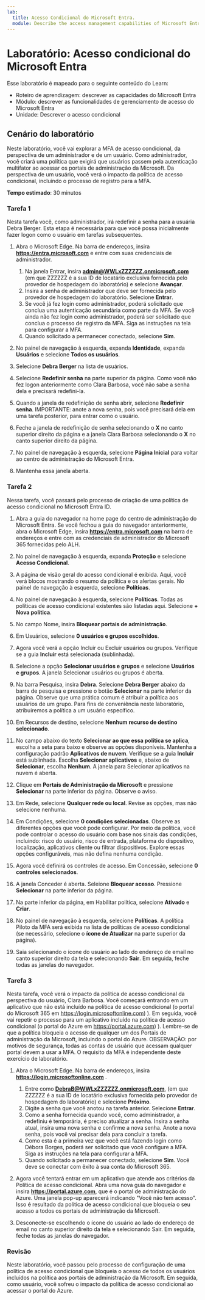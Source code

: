 ```yaml
---
lab:
  title: Acesso Condicional do Microsoft Entra.
  module: Describe the access management capabilities of Microsoft Entra
---
```


# Laboratório: Acesso condicional do Microsoft Entra

Esse laboratório é mapeado para o seguinte conteúdo do Learn:

- Roteiro de aprendizagem: descrever as capacidades do Microsoft Entra
- Módulo: descrever as funcionalidades de gerenciamento de acesso do Microsoft Entra
- Unidade: Descrever o acesso condicional

## Cenário do laboratório

Neste laboratório, você vai explorar a MFA de acesso condicional, da perspectiva de um administrador e de um usuário.  Como administrador, você criará uma política que exigirá que usuários passem pela autenticação multifator ao acessar os portais de administração da Microsoft.  Da perspectiva de um usuário, você verá o impacto da política de acesso condicional, incluindo o processo de registro para a MFA.

**Tempo estimado**: 30 minutos

### Tarefa 1

Nesta tarefa você, como administrador, irá redefinir a senha para a usuária Debra Berger.  Esta etapa é necessária para que você possa inicialmente fazer logon como o usuário em tarefas subsequentes.

1. Abra o Microsoft Edge.  Na barra de endereços, insira **https://entra.microsoft.com** e entre com suas credenciais de administrador.
    1. Na janela Entrar, insira **admin@WWLxZZZZZZ.onmicrosoft.com** (em que ZZZZZZ é a sua ID de locatário exclusiva fornecida pelo provedor de hospedagem do laboratório) e selecione **Avançar**.
    1. Insira a senha de administrador que deve ser fornecida pelo provedor de hospedagem do laboratório. Selecione **Entrar**.
    1. Se você já fez login como administrador, poderá solicitado que conclua uma autenticação secundária como parte da MFA. Se você ainda não fez login como administrador, poderá ser solicitado que conclua o processo de registro da MFA. Siga as instruções na tela para configurar a MFA.
    1. Quando solicitado a permanecer conectado, selecione **Sim**.

1. No painel de navegação à esquerda, expanda **Identidade**, expanda **Usuários** e selecione **Todos os usuários**.

1. Selecione **Debra Berger** na lista de usuários.

1. Selecione **Redefinir senha** na parte superior da página. Como você não fez logon anteriormente como Clara Barbosa, você não sabe a senha dela e precisará redefini-la.

1. Quando a janela de redefinição de senha abrir, selecione **Redefinir senha**.  IMPORTANTE: anote a nova senha, pois você precisará dela em uma tarefa posterior, para entrar como o usuário.

1. Feche a janela de redefinição de senha selecionando o **X** no canto superior direito da página e a janela Clara Barbosa selecionando o **X** no canto superior direito da página.

1. No painel de navegação à esquerda, selecione **Página Inicial** para voltar ao centro de administração do Microsoft Entra.

1. Mantenha essa janela aberta.

### Tarefa 2

Nessa tarefa, você passará pelo processo de criação de uma política de acesso condicional no Microsoft Entra ID.

1. Abra a guia do navegador na home page do centro de administração do Microsoft Entra.   Se você fechou a guia do navegador anteriormente, abra o Microsoft Edge, insira **https://entra.microsoft.com** na barra de endereços e entre com as credenciais de administrador do Microsoft 365 fornecidas pelo ALH.

1. No painel de navegação à esquerda, expanda **Proteção** e selecione **Acesso Condicional**.

1. A página de visão geral do acesso condicional é exibida.  Aqui, você verá blocos mostrando o resumo da política e os alertas gerais.  No painel de navegação à esquerda, selecione **Políticas**.

1. No painel de navegação à esquerda, selecione **Políticas**. Todas as políticas de acesso condicional existentes são listadas aqui. Selecione **+ Nova política**.

1. No campo Nome, insira **Bloquear portais de administração**.

1. Em Usuários, selecione **0 usuários e grupos escolhidos**.

1. Agora você verá a opção Incluir ou Excluir usuários ou grupos.  Verifique se a guia **Incluir** está selecionada (sublinhada).

1. Selecione a opção **Selecionar usuários e grupos** e selecione **Usuários e grupos**.  A janela Selecionar usuários ou grupos é aberta.  

1. Na barra Pesquisa, insira **Debra**.  Selecione **Debra Berger** abaixo da barra de pesquisa e pressione o botão **Selecionar** na parte inferior da página.  Observe que uma prática comum é atribuir a política aos usuários de um grupo.  Para fins de conveniência neste laboratório, atribuiremos a política a um usuário específico.

1. Em Recursos de destino, selecione **Nenhum recurso de destino selecionado**.

1. No campo abaixo do texto **Selecionar ao que essa política se aplica**, escolha a seta para baixo e observe as opções disponíveis.  Mantenha a configuração padrão **Aplicativos de nuvem**.  Verifique se a guia **Incluir** está sublinhada.  Escolha **Selecionar aplicativos** e, abaixo de **Selecionar**, escolha **Nenhum**.  A janela para Selecionar aplicativos na nuvem é aberta.

1. Clique em **Portais de Administração da Microsoft** e pressione **Selecionar** na parte inferior da página.  Observe o aviso.  

1. Em Rede, selecione **Qualquer rede ou local**.  Revise as opções, mas não selecione nenhuma.

1. Em Condições, selecione **0 condições selecionadas**.  Observe as diferentes opções que você pode configurar.  Por meio da política, você pode controlar o acesso do usuário com base nos sinais das condições, incluindo: risco do usuário, risco de entrada, plataforma do dispositivo, localização, aplicativos cliente ou filtrar dispositivos.  Explore essas opções configuráveis, mas não defina nenhuma condição.

1. Agora você definirá os controles de acesso.  Em Concessão, selecione **0 controles selecionados**.

1. A janela Conceder é aberta.  Seleione **Bloquear acesso**. Pressione **Selecionar** na parte inferior da página.

1. Na parte inferior da página, em Habilitar política, selecione **Ativado** e **Criar**.

1. No painel de navegação à esquerda, selecione **Políticas**. A política Piloto da MFA será exibida na lista de políticas de acesso condicional (se necessário, selecione o **ícone de Atualizar** na parte superior da página).

1. Saia selecionando o ícone do usuário ao lado do endereço de email no canto superior direito da tela e selecionando **Sair**. Em seguida, feche todas as janelas do navegador.

### Tarefa 3

Nesta tarefa, você verá o impacto da política de acesso condicional da perspectiva do usuário, Clara Barbosa. Você começará entrando em um aplicativo que não está incluído na política de acesso condicional (o portal do Microsoft 365 em https://login.microsoftonline.com) ).  Em seguida, você vai repetir o processo para um aplicativo incluído na política de acesso condicional (o portal do Azure em https://portal.azure.com) ).  Lembre-se de que a política bloqueia o acesso de qualquer um dos Portais de administração da Microsoft, incluindo o portal do Azure.  OBSERVAÇÃO: por motivos de segurança, todas as contas de usuário que acessam qualquer portal devem a usar a MFA.  O requisito da MFA é independente deste exercício de laboratório.

1. Abra o Microsoft Edge.  Na barra de endereços, insira **https://login.microsoftonline.com** .
    1. Entre como **DebraB@WWLxZZZZZZ.onmicrosoft.com**, (em que ZZZZZZ é a sua ID de locatário exclusiva fornecida pelo provedor de hospedagem do laboratório) e selecione **Próximo**.
    1. Digite a senha que você anotou na tarefa anterior. Selecione **Entrar**.
    1. Como a senha fornecida quando você, como administrador, a redefiniu é temporária, é preciso atualizar a senha. Insira a senha atual, insira uma nova senha e confirme a nova senha.  Anote a nova senha, pois você vai precisar dela para concluir a tarefa.
    1. Como esta é a primeira vez que você está fazendo login como Débora Borges, poderá ser solicitado que você configure a MFA. Siga as instruções na tela para configurar a MFA.
    1. Quando solicitado a permanecer conectado, selecione **Sim**.  Você deve se conectar com êxito à sua conta do Microsoft 365.

1. Agora você tentará entrar em um aplicativo que atende aos critérios da Política de acesso condicional. Abra uma nova guia do navegador e insira **https://portal.azure.com**, que é o portal de administração do Azure.  Uma janela pop-up aparecerá indicando "Você não tem acesso".  Isso é resultado da política de acesso condicional que bloqueia o seu acesso a todos os portais de administração da Microsoft.

1. Desconecte-se escolhendo o ícone do usuário ao lado do endereço de email no canto superior direito da tela e selecionando Sair. Em seguida, feche todas as janelas do navegador.

### Revisão

Neste laboratório, você passou pelo processo de configuração de uma política de acesso condicional que bloqueia o acesso de todos os usuários incluídos na política aos portais de administração da Microsoft.  Em seguida, como usuário, você sofreu o impacto da política de acesso condicional ao acessar o portal do Azure.
